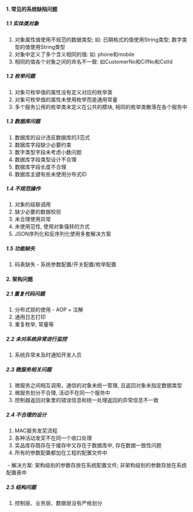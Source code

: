 #### 1. 常见的系统缺陷问题

##### 1.1 实体类对象

1. 对象属性值使用不规范的数据类型; 如: 日期格式的值使用String类型; 数字类型的值使用String类型
2. 对象中定义了多个含义相同的值: 如: phone和mobile
3. 相同的值各个对象之间的命名不一致: 如CustomerNo和CifNo和CstId

##### 1.2 枚举问题

1. 对象可枚举值的属性没有定义对应的枚举类
2. 对象可枚举值的属性未使用枚举而是通用常量
3. 多个服务公用的枚举类未定义在公共的模块, 相同的枚举类散落在各个服务中

##### 1.3 数据库问题

1. 数据库的设计违反数据库的3范式
2. 数据库字段缺少必要约束
3. 数字类型字段未考虑小数问题
4. 数据库字段类型设计不合理
5. 数据库字段长度不合理
6. 数据库主键有些未使用分布式ID

##### 1.4 不规范操作

1. 对象的级联调用
2. 缺少必要的数据校验
3. 未合理使用异常
4. 未使用范性, 使用对象强转的方式
5. JSON序列化和反序列化使用多套解决方案

##### 1.5 功能缺失

1. 码表缺失 - 系统参数配置/开关配置/枚举配置



#### 2. 架构问题

##### 2.1 重复代码问题

1. 分布式锁的使用 - AOP + 注解
2. 通用日志打印
3. 重复枚举, 常量等

##### 2.2 未对系统异常进行监控

1. 系统异常未及时通知开发人员

##### 2.3 微服务相关问题

1. 微服务之间相互调用，通信的对象未统一管理, 且返回对象未指定数据类型
1. 微服务划分不合理, 活动不在同一个服务中
1. 控制器返回对象里的错误信息和统一处理返回的异常信息不一致

##### 2.4 不合理的设计

1. MAC服务发奖流程
2. 各种活动发奖不在同一个收口处理
3. 奖品库存既存在于缓存中又存在于数据库中, 存在数据一致性问题
4. 所有的参数配置都加在工程的配置文件中

​	- 解决方案: 架构级别的参数存放在系统配置文件; 非架构级别的参数存放在系统配置表中

##### 2.5 结构问题

1. 控制层、业务层、数据层没有严格划分



